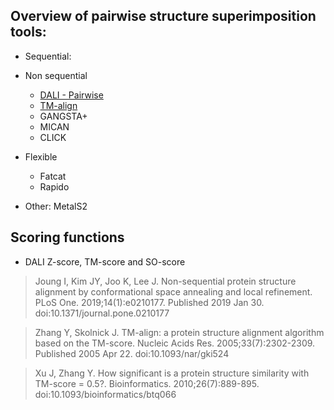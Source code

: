 ## Overview of pairwise structure superimposition tools:
- Sequential: 

- Non sequential
  - [DALI - Pairwise](http://ekhidna2.biocenter.helsinki.fi/dali/)
  - [TM-align](https://zhanglab.ccmb.med.umich.edu/TM-align/)
  - GANGSTA+
  - MICAN
  - CLICK
- Flexible
  - Fatcat
  - Rapido
- Other: MetalS2

## Scoring functions
- DALI Z-score, TM-score and SO-score

> Joung I, Kim JY, Joo K, Lee J. Non-sequential protein structure alignment by conformational space annealing and local refinement. PLoS One. 2019;14(1):e0210177. Published 2019 Jan 30. doi:10.1371/journal.pone.0210177

> Zhang Y, Skolnick J. TM-align: a protein structure alignment algorithm based on the TM-score. Nucleic Acids Res. 2005;33(7):2302-2309. Published 2005 Apr 22. doi:10.1093/nar/gki524

> Xu J, Zhang Y. How significant is a protein structure similarity with TM-score = 0.5?. Bioinformatics. 2010;26(7):889-895. doi:10.1093/bioinformatics/btq066
